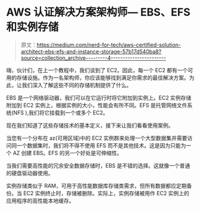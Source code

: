 # AWS 认证解决方案架构师— EBS、EFS 和实例存储

> 原文：<https://medium.com/nerd-for-tech/aws-certified-solution-architect-ebs-efs-and-instance-storage-57b17d540ba8?source=collection_archive---------4----------------------->

嗨，伙计们，在上一个教程中，我们谈到了 EC2。因此，每一个 EC2 都有一个可用的存储设施。作为一名架构师，你应该能够找到满足你需求的最佳解决方案。为此，让我们深入了解这些不同的存储机制提供了什么。

EBS 是一个网络驱动器，我们可以在它运行时将它附加到实例上。EC2 实例存储附加到 EC2 实例上，根据实例的大小，性能会有所不同。EFS 是托管网络文件系统(NFS ),我们将它挂载到一个或多个 EC2。

现在我们知道了这些存储技术的基本定义，接下来让我们看看使用案例。

当您有一个分布在 az(可用区域)中的 EC2 实例群来处理一个大型数据集并需要访问同一个数据集时，我们将不得不使用 EFS 而不是其他技术。这是因为只能为一个 AZ 创建 EBS。EFS 的另一个好处是可伸缩性。

当我们需要高性能的冗余安全数据存储时，EBS 是不错的选择。这就像一个普通的硬盘驱动器使用。

实例存储类似于 RAM，可用于高性能数据库存储类需求，但所有数据都应定期备份。当 EC2 实例终止时，存储被删除。实际上，实例存储被用作 EC2 实例上的应用程序的高性能本地缓存。